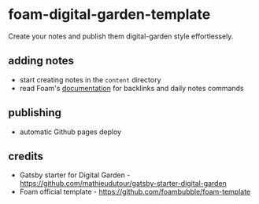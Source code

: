 # foam-digital-garden-template

Create your notes and publish them digital-garden style effortlessely.


## adding notes

- start creating notes in the `content` directory
- read Foam's [documentation](https://foambubble.github.io/foam/) for backlinks and daily notes commands

## publishing

- automatic Github pages deploy

## credits

- Gatsby starter for Digital Garden - https://github.com/mathieudutour/gatsby-starter-digital-garden
- Foam official template - https://github.com/foambubble/foam-template

